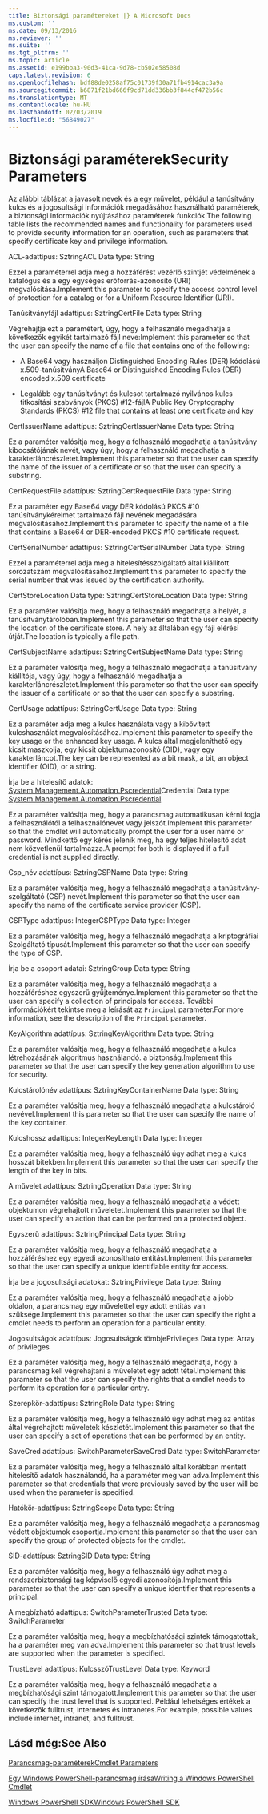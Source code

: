 ```yaml
---
title: Biztonsági paramétereket |} A Microsoft Docs
ms.custom: ''
ms.date: 09/13/2016
ms.reviewer: ''
ms.suite: ''
ms.tgt_pltfrm: ''
ms.topic: article
ms.assetid: e199bba3-90d3-41ca-9d78-cb502e58508d
caps.latest.revision: 6
ms.openlocfilehash: bdf88de0258af75c01739f30a71fb4914cac3a9a
ms.sourcegitcommit: b6871f21bd666f9cd71dd336bb3f844cf472b56c
ms.translationtype: MT
ms.contentlocale: hu-HU
ms.lasthandoff: 02/03/2019
ms.locfileid: "56849027"
---
```

# <a name="security-parameters"></a><span data-ttu-id="5f312-102">Biztonsági paraméterek</span><span class="sxs-lookup"><span data-stu-id="5f312-102">Security Parameters</span></span>

<span data-ttu-id="5f312-103">Az alábbi táblázat a javasolt nevek és a egy művelet, például a tanúsítvány kulcs és a jogosultsági információk megadásához használható paraméterek, a biztonsági információk nyújtásához paraméterek funkciók.</span><span class="sxs-lookup"><span data-stu-id="5f312-103">The following table lists the recommended names and functionality for parameters used to provide security information for an operation, such as parameters that specify certificate key and privilege information.</span></span>

<span data-ttu-id="5f312-104">ACL-adattípus: Sztring</span><span class="sxs-lookup"><span data-stu-id="5f312-104">ACL Data type: String</span></span>

<span data-ttu-id="5f312-105">Ezzel a paraméterrel adja meg a hozzáférést vezérlő szintjét védelmének a katalógus és a egy egységes erőforrás-azonosító (URI) megvalósítása.</span><span class="sxs-lookup"><span data-stu-id="5f312-105">Implement this parameter to specify the access control level of protection for a catalog or for a Uniform Resource Identifier (URI).</span></span>

<span data-ttu-id="5f312-106">Tanúsítványfájl adattípus: Sztring</span><span class="sxs-lookup"><span data-stu-id="5f312-106">CertFile Data type: String</span></span>

<span data-ttu-id="5f312-107">Végrehajtja ezt a paramétert, úgy, hogy a felhasználó megadhatja a következők egyikét tartalmazó fájl neve:</span><span class="sxs-lookup"><span data-stu-id="5f312-107">Implement this parameter so that the user can specify the name of a file that contains one of the following:</span></span>

- <span data-ttu-id="5f312-108">A Base64 vagy használjon Distinguished Encoding Rules (DER) kódolású x.509-tanúsítvány</span><span class="sxs-lookup"><span data-stu-id="5f312-108">A Base64 or Distinguished Encoding Rules (DER) encoded x.509 certificate</span></span>

- <span data-ttu-id="5f312-109">Legalább egy tanúsítványt és kulcsot tartalmazó nyilvános kulcs titkosítási szabványok (PKCS) #12-fájl</span><span class="sxs-lookup"><span data-stu-id="5f312-109">A Public Key Cryptography Standards (PKCS) #12 file that contains at least one certificate and key</span></span>

<span data-ttu-id="5f312-110">CertIssuerName adattípus: Sztring</span><span class="sxs-lookup"><span data-stu-id="5f312-110">CertIssuerName Data type: String</span></span>

<span data-ttu-id="5f312-111">Ez a paraméter valósítja meg, hogy a felhasználó megadhatja a tanúsítvány kibocsátójának nevét, vagy úgy, hogy a felhasználó megadhatja a karakterláncrészletet.</span><span class="sxs-lookup"><span data-stu-id="5f312-111">Implement this parameter so that the user can specify the name of the issuer of a certificate or so that the user can specify a substring.</span></span>

<span data-ttu-id="5f312-112">CertRequestFile adattípus: Sztring</span><span class="sxs-lookup"><span data-stu-id="5f312-112">CertRequestFile Data type: String</span></span>

<span data-ttu-id="5f312-113">Ez a paraméter egy Base64 vagy DER kódolású PKCS #10 tanúsítványkérelmet tartalmazó fájl nevének megadására megvalósításához.</span><span class="sxs-lookup"><span data-stu-id="5f312-113">Implement this parameter to specify the name of a file that contains a Base64 or DER-encoded PKCS #10 certificate request.</span></span>

<span data-ttu-id="5f312-114">CertSerialNumber adattípus: Sztring</span><span class="sxs-lookup"><span data-stu-id="5f312-114">CertSerialNumber Data type: String</span></span>

<span data-ttu-id="5f312-115">Ezzel a paraméterrel adja meg a hitelesítésszolgáltató által kiállított sorozatszám megvalósításához.</span><span class="sxs-lookup"><span data-stu-id="5f312-115">Implement this parameter to specify the serial number that was issued by the certification authority.</span></span>

<span data-ttu-id="5f312-116">CertStoreLocation Data type: Sztring</span><span class="sxs-lookup"><span data-stu-id="5f312-116">CertStoreLocation Data type: String</span></span>

<span data-ttu-id="5f312-117">Ez a paraméter valósítja meg, hogy a felhasználó megadhatja a helyét, a tanúsítványtárolóban.</span><span class="sxs-lookup"><span data-stu-id="5f312-117">Implement this parameter so that the user can specify the location of the certificate store.</span></span> <span data-ttu-id="5f312-118">A hely az általában egy fájl elérési útját.</span><span class="sxs-lookup"><span data-stu-id="5f312-118">The location is typically a file path.</span></span>

<span data-ttu-id="5f312-119">CertSubjectName adattípus: Sztring</span><span class="sxs-lookup"><span data-stu-id="5f312-119">CertSubjectName Data type: String</span></span>

<span data-ttu-id="5f312-120">Ez a paraméter valósítja meg, hogy a felhasználó megadhatja a tanúsítvány kiállítója, vagy úgy, hogy a felhasználó megadhatja a karakterláncrészletet.</span><span class="sxs-lookup"><span data-stu-id="5f312-120">Implement this parameter so that the user can specify the issuer of a certificate or so that the user can specify a substring.</span></span>

<span data-ttu-id="5f312-121">CertUsage adattípus: Sztring</span><span class="sxs-lookup"><span data-stu-id="5f312-121">CertUsage Data type: String</span></span>

<span data-ttu-id="5f312-122">Ez a paraméter adja meg a kulcs használata vagy a kibővített kulcshasználat megvalósításához.</span><span class="sxs-lookup"><span data-stu-id="5f312-122">Implement this parameter to specify the key usage or the enhanced key usage.</span></span> <span data-ttu-id="5f312-123">A kulcs által megjeleníthető egy kicsit maszkolja, egy kicsit objektumazonosító (OID), vagy egy karakterláncot.</span><span class="sxs-lookup"><span data-stu-id="5f312-123">The key can be represented as a bit mask, a bit, an object identifier (OID), or a string.</span></span>

<span data-ttu-id="5f312-124">Írja be a hitelesítő adatok: [System.Management.Automation.Pscredential](/dotnet/api/System.Management.Automation.PSCredential)</span><span class="sxs-lookup"><span data-stu-id="5f312-124">Credential Data type: [System.Management.Automation.Pscredential](/dotnet/api/System.Management.Automation.PSCredential)</span></span>

<span data-ttu-id="5f312-125">Ez a paraméter valósítja meg, hogy a parancsmag automatikusan kérni fogja a felhasználótól a felhasználónevet vagy jelszót.</span><span class="sxs-lookup"><span data-stu-id="5f312-125">Implement this parameter so that the cmdlet will automatically prompt the user for a user name or password.</span></span> <span data-ttu-id="5f312-126">Mindkettő egy kérés jelenik meg, ha egy teljes hitelesítő adat nem közvetlenül tartalmazza.</span><span class="sxs-lookup"><span data-stu-id="5f312-126">A prompt for both is displayed if a full credential is not supplied directly.</span></span>

<span data-ttu-id="5f312-127">Csp_név adattípus: Sztring</span><span class="sxs-lookup"><span data-stu-id="5f312-127">CSPName Data type: String</span></span>

<span data-ttu-id="5f312-128">Ez a paraméter valósítja meg, hogy a felhasználó megadhatja a tanúsítvány-szolgáltató (CSP) nevét.</span><span class="sxs-lookup"><span data-stu-id="5f312-128">Implement this parameter so that the user can specify the name of the certificate service provider (CSP).</span></span>

<span data-ttu-id="5f312-129">CSPType adattípus: Integer</span><span class="sxs-lookup"><span data-stu-id="5f312-129">CSPType Data type: Integer</span></span>

<span data-ttu-id="5f312-130">Ez a paraméter valósítja meg, hogy a felhasználó megadhatja a kriptográfiai Szolgáltató típusát.</span><span class="sxs-lookup"><span data-stu-id="5f312-130">Implement this parameter so that the user can specify the type of CSP.</span></span>

<span data-ttu-id="5f312-131">Írja be a csoport adatai: Sztring</span><span class="sxs-lookup"><span data-stu-id="5f312-131">Group Data type: String</span></span>

<span data-ttu-id="5f312-132">Ez a paraméter valósítja meg, hogy a felhasználó megadhatja a hozzáféréshez egyszerű gyűjteménye.</span><span class="sxs-lookup"><span data-stu-id="5f312-132">Implement this parameter so that the user can specify a collection of principals for access.</span></span> <span data-ttu-id="5f312-133">További információkért tekintse meg a leírását az `Principal` paraméter.</span><span class="sxs-lookup"><span data-stu-id="5f312-133">For more information, see the description of the `Principal` parameter.</span></span>

<span data-ttu-id="5f312-134">KeyAlgorithm adattípus: Sztring</span><span class="sxs-lookup"><span data-stu-id="5f312-134">KeyAlgorithm Data type: String</span></span>

<span data-ttu-id="5f312-135">Ez a paraméter valósítja meg, hogy a felhasználó megadhatja a kulcs létrehozásának algoritmus használandó. a biztonság.</span><span class="sxs-lookup"><span data-stu-id="5f312-135">Implement this parameter so that the user can specify the key generation algorithm to use for security.</span></span>

<span data-ttu-id="5f312-136">Kulcstárolónév adattípus: Sztring</span><span class="sxs-lookup"><span data-stu-id="5f312-136">KeyContainerName Data type: String</span></span>

<span data-ttu-id="5f312-137">Ez a paraméter valósítja meg, hogy a felhasználó megadhatja a kulcstároló nevével.</span><span class="sxs-lookup"><span data-stu-id="5f312-137">Implement this parameter so that the user can specify the name of the key container.</span></span>

<span data-ttu-id="5f312-138">Kulcshossz adattípus: Integer</span><span class="sxs-lookup"><span data-stu-id="5f312-138">KeyLength Data type: Integer</span></span>

<span data-ttu-id="5f312-139">Ez a paraméter valósítja meg, hogy a felhasználó úgy adhat meg a kulcs hosszát bitekben.</span><span class="sxs-lookup"><span data-stu-id="5f312-139">Implement this parameter so that the user can specify the length of the key in bits.</span></span>

<span data-ttu-id="5f312-140">A művelet adattípus: Sztring</span><span class="sxs-lookup"><span data-stu-id="5f312-140">Operation Data type: String</span></span>

<span data-ttu-id="5f312-141">Ez a paraméter valósítja meg, hogy a felhasználó megadhatja a védett objektumon végrehajtott műveletet.</span><span class="sxs-lookup"><span data-stu-id="5f312-141">Implement this parameter so that the user can specify an action that can be performed on a protected object.</span></span>

<span data-ttu-id="5f312-142">Egyszerű adattípus: Sztring</span><span class="sxs-lookup"><span data-stu-id="5f312-142">Principal Data type: String</span></span>

<span data-ttu-id="5f312-143">Ez a paraméter valósítja meg, hogy a felhasználó megadhatja a hozzáféréshez egy egyedi azonosítható entitást.</span><span class="sxs-lookup"><span data-stu-id="5f312-143">Implement this parameter so that the user can specify a unique identifiable entity for access.</span></span>

<span data-ttu-id="5f312-144">Írja be a jogosultsági adatokat: Sztring</span><span class="sxs-lookup"><span data-stu-id="5f312-144">Privilege Data type: String</span></span>

<span data-ttu-id="5f312-145">Ez a paraméter valósítja meg, hogy a felhasználó megadhatja a jobb oldalon, a parancsmag egy művelettel egy adott entitás van szüksége.</span><span class="sxs-lookup"><span data-stu-id="5f312-145">Implement this parameter so that the user can specify the right a cmdlet needs to perform an operation for a particular entity.</span></span>

<span data-ttu-id="5f312-146">Jogosultságok adattípus: Jogosultságok tömbje</span><span class="sxs-lookup"><span data-stu-id="5f312-146">Privileges Data type: Array of privileges</span></span>

<span data-ttu-id="5f312-147">Ez a paraméter valósítja meg, hogy a felhasználó megadhatja, hogy a parancsmag kell végrehajtani a műveletet egy adott tétel.</span><span class="sxs-lookup"><span data-stu-id="5f312-147">Implement this parameter so that the user can specify the rights that a cmdlet needs to perform its operation for a particular entry.</span></span>

<span data-ttu-id="5f312-148">Szerepkör-adattípus: Sztring</span><span class="sxs-lookup"><span data-stu-id="5f312-148">Role Data type: String</span></span>

<span data-ttu-id="5f312-149">Ez a paraméter valósítja meg, hogy a felhasználó úgy adhat meg az entitás által végrehajtott műveletek készletét.</span><span class="sxs-lookup"><span data-stu-id="5f312-149">Implement this parameter so that the user can specify a set of operations that can be performed by an entity.</span></span>

<span data-ttu-id="5f312-150">SaveCred adattípus: SwitchParameter</span><span class="sxs-lookup"><span data-stu-id="5f312-150">SaveCred Data type: SwitchParameter</span></span>

<span data-ttu-id="5f312-151">Ez a paraméter valósítja meg, hogy a felhasználó által korábban mentett hitelesítő adatok használandó, ha a paraméter meg van adva.</span><span class="sxs-lookup"><span data-stu-id="5f312-151">Implement this parameter so that credentials that were previously saved by the user will be used when the parameter is specified.</span></span>

<span data-ttu-id="5f312-152">Hatókör-adattípus: Sztring</span><span class="sxs-lookup"><span data-stu-id="5f312-152">Scope Data type: String</span></span>

<span data-ttu-id="5f312-153">Ez a paraméter valósítja meg, hogy a felhasználó megadhatja a parancsmag védett objektumok csoportja.</span><span class="sxs-lookup"><span data-stu-id="5f312-153">Implement this parameter so that the user can specify the group of protected objects for the cmdlet.</span></span>

<span data-ttu-id="5f312-154">SID-adattípus: Sztring</span><span class="sxs-lookup"><span data-stu-id="5f312-154">SID Data type: String</span></span>

<span data-ttu-id="5f312-155">Ez a paraméter valósítja meg, hogy a felhasználó úgy adhat meg a rendszerbiztonsági tag képviselő egyedi azonosítója.</span><span class="sxs-lookup"><span data-stu-id="5f312-155">Implement this parameter so that the user can specify a unique identifier that represents a principal.</span></span>

<span data-ttu-id="5f312-156">A megbízható adattípus: SwitchParameter</span><span class="sxs-lookup"><span data-stu-id="5f312-156">Trusted Data type: SwitchParameter</span></span>

<span data-ttu-id="5f312-157">Ez a paraméter valósítja meg, hogy a megbízhatósági szintek támogatottak, ha a paraméter meg van adva.</span><span class="sxs-lookup"><span data-stu-id="5f312-157">Implement this parameter so that trust levels are supported when the parameter is specified.</span></span>

<span data-ttu-id="5f312-158">TrustLevel adattípus: Kulcsszó</span><span class="sxs-lookup"><span data-stu-id="5f312-158">TrustLevel Data type: Keyword</span></span>

<span data-ttu-id="5f312-159">Ez a paraméter valósítja meg, hogy a felhasználó megadhatja a megbízhatósági szint támogatott.</span><span class="sxs-lookup"><span data-stu-id="5f312-159">Implement this parameter so that the user can specify the trust level that is supported.</span></span> <span data-ttu-id="5f312-160">Például lehetséges értékek a következők fulltrust, internetes és intranetes.</span><span class="sxs-lookup"><span data-stu-id="5f312-160">For example, possible values include internet, intranet, and fulltrust.</span></span>

## <a name="see-also"></a><span data-ttu-id="5f312-161">Lásd még:</span><span class="sxs-lookup"><span data-stu-id="5f312-161">See Also</span></span>

[<span data-ttu-id="5f312-162">Parancsmag-paraméterek</span><span class="sxs-lookup"><span data-stu-id="5f312-162">Cmdlet Parameters</span></span>](./cmdlet-parameters.md)

[<span data-ttu-id="5f312-163">Egy Windows PowerShell-parancsmag írása</span><span class="sxs-lookup"><span data-stu-id="5f312-163">Writing a Windows PowerShell Cmdlet</span></span>](./writing-a-windows-powershell-cmdlet.md)

[<span data-ttu-id="5f312-164">Windows PowerShell SDK</span><span class="sxs-lookup"><span data-stu-id="5f312-164">Windows PowerShell SDK</span></span>](../windows-powershell-reference.md)
